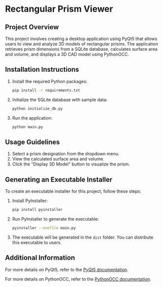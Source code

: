 # Rectangular Prism Viewer

## Project Overview

This project involves creating a desktop application using PyQt5 that allows users to view and analyze 3D models of rectangular prisms. The application retrieves prism dimensions from a SQLite database, calculates surface area and volume, and displays a 3D CAD model using PythonOCC.

## Installation Instructions

1. Install the required Python packages:
    ```bash
    pip install -r requirements.txt
    ```

2. Initialize the SQLite database with sample data:
    ```bash
    python initialize_db.py
    ```

3. Run the application:
    ```bash
    python main.py
    ```

## Usage Guidelines

1. Select a prism designation from the dropdown menu.
2. View the calculated surface area and volume.
3. Click the "Display 3D Model" button to visualize the prism.

## Generating an Executable Installer

To create an executable installer for this project, follow these steps:

1. Install PyInstaller:
    ```bash
    pip install pyinstaller
    ```

2. Run PyInstaller to generate the executable:
    ```bash
    pyinstaller --onefile main.py
    ```

3. The executable will be generated in the `dist` folder. You can distribute this executable to users.

## Additional Information

For more details on PyQt5, refer to the [PyQt5 documentation](https://www.riverbankcomputing.com/static/Docs/PyQt5/).

For more details on PythonOCC, refer to the [PythonOCC documentation](http://www.pythonocc.org/).

